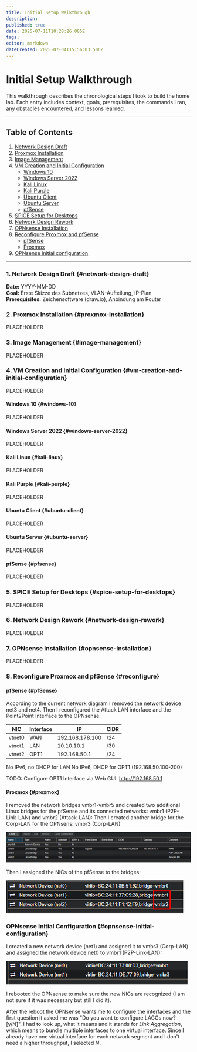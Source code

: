 ```yaml
---
title: Initial Setup Walkthrough
description: 
published: true
date: 2025-07-11T10:28:26.085Z
tags: 
editor: markdown
dateCreated: 2025-07-04T15:56:03.506Z
---
```


# Initial Setup Walkthrough

This walkthrough describes the chronological steps I took to build the home lab. Each entry includes context, goals, prerequisites, the commands I ran, any obstacles encountered, and lessons learned.

---

## Table of Contents

1. [Network Design Draft](#network-design-draft)  
2. [Proxmox Installation](#proxmox-installation)  
3. [Image Management](#image-management)  
4. [VM Creation and Initial Configuration](#vm-creation-and-initial-configuration)  
   - [Windows 10](#windows-10)  
   - [Windows Server 2022](#windows-server-2022)  
   - [Kali Linux](#kali-linux)  
   - [Kali Purple](#kali-purple)  
   - [Ubuntu Client](#ubuntu-client)  
   - [Ubuntu Server](#ubuntu-server)  
   - [pfSense](#pfsense)
5. [SPICE Setup for Desktops](#spice-setup-for-desktops)  
6. [Network Design Rework](#network-design-rework)  
7. [OPNsense Installation](#opnsense-installation)
8. [Reconfigure Proxmox and pfSense](#reconfigure)
	- [pfSense](#pfsense)
	- [Proxmox](#proxmox)
9. [OPNsense initial configuration](#opnsense-initial-configuration)

---

### 1. Network Design Draft {#network-design-draft}

**Date:** YYYY-MM-DD  
**Goal:** Erste Skizze des Subnetzes, VLAN-Aufteilung, IP-Plan  
**Prerequisites:** Zeichensoftware (draw.io), Anbindung am Router  


### 2. Proxmox Installation {#proxmox-installation}
PLACEHOLDER


### 3. Image Management {#image-management}
PLACEHOLDER


### 4. VM Creation and Initial Configuration {#vm-creation-and-initial-configuration}
PLACEHOLDER

#### Windows 10 {#windows-10}
PLACEHOLDER

#### Windows Server 2022 {#windows-server-2022}
PLACEHOLDER

#### Kali Linux {#kali-linux}
PLACEHOLDER

#### Kali Purple {#kali-purple}
PLACEHOLDER

#### Ubuntu Client {#ubuntu-client}
PLACEHOLDER

#### Ubuntu Server {#ubuntu-server}
PLACEHOLDER

#### pfSense {#pfsense}
PLACEHOLDER

### 5. SPICE Setup for Desktops {#spice-setup-for-desktops}
PLACEHOLDER

### 6. Network Design Rework {#network-design-rework}
PLACEHOLDER

### 7. OPNsense Installation {#opnsense-installation}
PLACEHOLDER

### 8. Reconfigure Proxmox and pfSense {#reconfigure}

#### pfSense {#pfSense}
According to the current network diagram I removed the network device net3 and net4.
Then I reconfigured the Attack LAN interface and the Point2Point Interface to the OPNsense.

| NIC | Interface | IP | CIDR |
| --- | --- | --- | --- |
| vtnet0 | WAN | 192.168.178.100 | /24 |
| vtnet1 | LAN | 10.10.10.1 | /30 |
| vtnet2 | OPT1 | 192.168.50.1 | /24 |

No IPv6, no DHCP for LAN
No IPv6, DHCP for OPT1 (192.168.50.100-200)

TODO: Configure OPT1 Interface via Web GUI. http://192.168.50.1

#### Proxmox {#proxmox}
I removed the network bridges vmbr1-vmbr5 and created two additional Linux bridges for the pfSense and its connected networks: vmbr1 (P2P-Link-LAN) and vmbr2 (Attack-LAN):
Then I created another bridge for the Corp-LAN for the OPNsens:
vmbr3 (Corp-LAN)

![bridges_pfsense.png](/homelab/infrastructure/bridges_pfsense.png)

Then I assigned the NICs of the pfSense to the bridges:

![assign_bridges_pfsense.png](/homelab/infrastructure/assign_bridges_pfsense.png)

### OPNsense Initial Configuration {#opnsense-initial-configuration}
I created a new network device (net1) and assigned it to vmbr3 (Corp-LAN) and assigned the network device net0 to vmbr1 (P2P-Link-LAN):

![assign_bridges_opnsense.png](/assign_bridges_opnsense.png)

I rebooted the OPNsense to make sure the new NICs are recognized (I am not sure if it was necessary but still I did it).

After the reboot the OPNsense wants me to configure the interfaces and the first question it asked me was "Do you want to configure LAGGs now? [y/N]". I had to look up, what it means and it stands for *Link Aggregation*, which means to bundle multiple interfaces to one virtual interface. Since I already have one virtual interface for each network segment and I don't need a higher throughput, I selected *N*.
